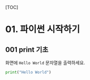 [TOC]

# 01. 파이썬 시작하기

## 001 print 기초

화면에 `Hello World` 문자열을 출력하세요.

```python
print("Hello World")
```

